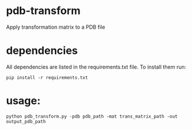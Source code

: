 # pdb-transform
Apply transformation matrix to a PDB file

# dependencies
All dependencies are listed in the requirements.txt file.
To install them run:

`pip install -r requirements.txt`

# usage:
`python pdb_transform.py -pdb pdb_path -mat trans_matrix_path -out output_pdb_path`
